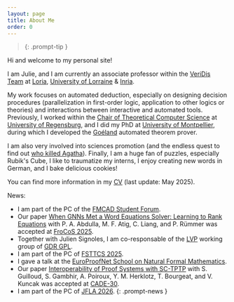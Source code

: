 ```yaml
---
layout: page
title: About Me
order: 0
---
```


> {: .prompt-tip }

Hi and welcome to my personal site! 

I am Julie, and I am currently an associate professor within the [VeriDis Team](https://team.inria.fr/veridis/) at [Loria](https://www.loria.fr/en/), [University of Lorraine](https://www.univ-lorraine.fr/en/univ-lorraine/) & [Inria](https://inria.fr/en).  

My work focuses on automated deduction, especially on designing decision procedures (parallelization in first-order logic, application to other logics or theories) and interactions between interactive and automated tools. 
Previously, I worked within the [Chair of Theoretical Computer Science](https://www.uni-regensburg.de/informatics-data-science/theoretical-informatics/startseite/index.html) at [University of Regensburg](https://www.uni-regensburg.de/en), and I did my PhD at [University of Montpellier](https://www.umontpellier.fr/), during which I developed the [Goéland](https://github.com/GoelandProver/Goeland) automated theorem prover. 

I am also very involved into sciences promotion (and the endless quest to find out [who killed Agatha](https://tptp.org/cgi-bin/SeeTPTP?Category=Problems&Domain=PUZ&File=PUZ001+1.p)).
Finally, I am a huge fan of puzzles, especially Rubik's Cube, I like to traumatize my interns, I enjoy creating new words in German, and I bake delicious cookies!

You can find more information in my [CV](/assets/pdf/cv.pdf) (last update: May 2025).

>
News:
* I am part of the PC of the [FMCAD Student Forum](https://fmcad.org/FMCAD25/student_forum/).
* Our paper [When GNNs Met a Word Equations Solver: Learning to Rank Equations](https://www.diva-portal.org/smash/record.jsf?pid=diva2%3A1941665&dswid=5709) with P. A. Abdulla, M. F. Atig, C. Liang, and P. Rümmer was accepted at [FroCoS 2025](https://icetcs.github.io/frocos-itp-tableaux25/frocos/).
* Together with Julien Signoles, I am co-responsable of the [LVP](https://gdrgpl.myxwiki.org/xwiki/bin/view/Main/GTs/GT%20Langages%20et%20v%C3%A9rification%20de%20programmes%20%28LVP%29/) working group of [GDR GPL](https://gdrgpl.myxwiki.org/xwiki/bin/view/Main/).
* I am part of the PC of [FSTTCS 2025](https://www.fsttcs.org.in/2025/).
* I gave a talk at the [EuroProofNet School on Natural Formal Mathematics](https://naproche.github.io/school/). 
* Our paper [Interoperability of Proof Systems with SC-TPTP](https://infoscience.epfl.ch/entities/publication/4c3d2db3-3f96-4d83-9794-af6c04673ea8) with S. Guilloud, S. Gambhir, A. Poiroux, Y. M. Herklotz, T. Bourgeat, and V. Kuncak was accepted at [CADE-30](https://www.dhbw-stuttgart.de/cade-30/).
* I am part of the PC of [JFLA 2026](https://jfla.inria.fr/jfla2026.html).
{: .prompt-news }
